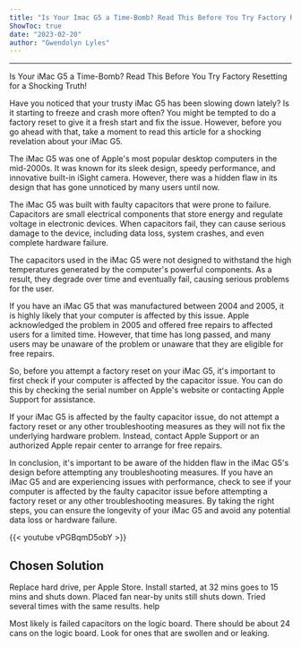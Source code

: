 ```yaml
---
title: "Is Your Imac G5 a Time-Bomb? Read This Before You Try Factory Resetting for a Shocking Truth!"
ShowToc: true 
date: "2023-02-20"
author: "Gwendolyn Lyles"
---
```

*****
Is Your iMac G5 a Time-Bomb? Read This Before You Try Factory Resetting for a Shocking Truth!

Have you noticed that your trusty iMac G5 has been slowing down lately? Is it starting to freeze and crash more often? You might be tempted to do a factory reset to give it a fresh start and fix the issue. However, before you go ahead with that, take a moment to read this article for a shocking revelation about your iMac G5.

The iMac G5 was one of Apple's most popular desktop computers in the mid-2000s. It was known for its sleek design, speedy performance, and innovative built-in iSight camera. However, there was a hidden flaw in its design that has gone unnoticed by many users until now.

The iMac G5 was built with faulty capacitors that were prone to failure. Capacitors are small electrical components that store energy and regulate voltage in electronic devices. When capacitors fail, they can cause serious damage to the device, including data loss, system crashes, and even complete hardware failure.

The capacitors used in the iMac G5 were not designed to withstand the high temperatures generated by the computer's powerful components. As a result, they degrade over time and eventually fail, causing serious problems for the user.

If you have an iMac G5 that was manufactured between 2004 and 2005, it is highly likely that your computer is affected by this issue. Apple acknowledged the problem in 2005 and offered free repairs to affected users for a limited time. However, that time has long passed, and many users may be unaware of the problem or unaware that they are eligible for free repairs.

So, before you attempt a factory reset on your iMac G5, it's important to first check if your computer is affected by the capacitor issue. You can do this by checking the serial number on Apple's website or contacting Apple Support for assistance.

If your iMac G5 is affected by the faulty capacitor issue, do not attempt a factory reset or any other troubleshooting measures as they will not fix the underlying hardware problem. Instead, contact Apple Support or an authorized Apple repair center to arrange for free repairs.

In conclusion, it's important to be aware of the hidden flaw in the iMac G5's design before attempting any troubleshooting measures. If you have an iMac G5 and are experiencing issues with performance, check to see if your computer is affected by the faulty capacitor issue before attempting a factory reset or any other troubleshooting measures. By taking the right steps, you can ensure the longevity of your iMac G5 and avoid any potential data loss or hardware failure.

{{< youtube vPGBqmD5obY >}} 



## Chosen Solution
 Replace hard drive, per Apple Store.  Install started, at 32 mins goes to 15 mins and shuts down.  Placed fan near-by units still shuts down.  Tried several times with the same results.  help

 Most likely is failed capacitors on the logic board.  There should be about 24 cans on the logic board.  Look for ones that are swollen and or leaking.




